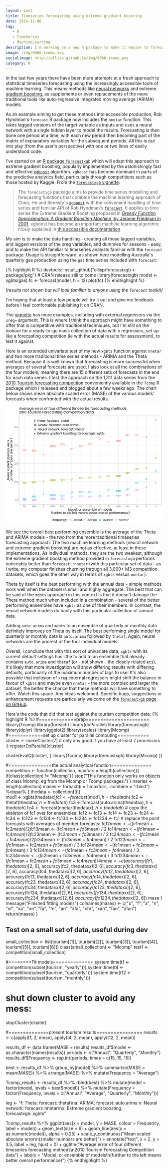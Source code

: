 ```yaml
---
layout: post
title: Timeseries forecasting using extreme gradient boosting
date: 2016-11-06
tag: 
   - R
   - TimeSeries
   - MachineLearning
description: I'm working on a new R package to make it easier to forecast timeseries with the xgboost machine learning algorithm.  So far in tests against large competition data collections (thousands of timeseries), it performs comparably to the nnetar neural network method, but not as well as more traditional timeseries methods like auto.arima and theta.
image: /img/0066-tcomp.svg
socialimage: http://ellisp.github.io/img/0066-tcomp.png
category: R
---
```


In the last few years there have been more attempts at a fresh approach to statistical timeseries forecasting using the increasingly accessible tools of machine learning.  This means methods like [neural networks](http://www.neural-forecasting-competition.com/index.htm) and extreme [gradient boosting](https://en.wikipedia.org/wiki/Gradient_boosting), as supplements or even replacements of the more traditional tools like auto-regressive integrated moving average (ARIMA) models.  

As an example aiming to get these methods into accessible production, Rob Hyndman's `forecast` R package now includes the `nnetar` function.  This takes lagged versions of the target variable as inputs and uses a neural network with a single hidden layer to model the results.  Forecasting is then done one period at a time, with each new period then becoming part of the matrix of explanatory variables for the subsequent periods.  All this is put into play (from the user's perspective) with one or two lines of easily understood code.

I've started on an [R package `forecastxgb`](https://github.com/ellisp/forecastxgb-r-package/) which will adapt this approach to extreme gradient boosting, popularly implemented by the astonishingly fast and effective [`xgboost`](https://CRAN.R-project.org/package=xgboost) algorithm.  `xgboost` has become dominant in parts of the predictive analytics field, particularly through competitions such as those hosted by Kaggle.  From the [`forecastxgb` vignette](https://github.com/ellisp/forecastxgb-r-package/blob/master/pkg/vignettes/xgbts.Rmd):

>  The `forecastxgb` package aims to provide time series modelling and forecasting functions that combine the machine learning approach of Chen, He and Benesty's [`xgboost`](https://CRAN.R-project.org/package=xgboost) with the convenient handling of time series and familiar API of Rob Hyndman's [`forecast`](http://github.com/robjhyndman/forecast).  It applies to time series the Extreme Gradient Boosting proposed in [*Greedy Function Approximation: A Gradient Boosting Machine*, by Jerome Friedman in 2001](http://www.jstor.org/stable/2699986). xgboost has become an important machine learning algorithm; nicely explained in [this accessible documentation](http://xgboost.readthedocs.io/en/latest/model.html).

My aim is to make the data handling - creating all those lagged variables, and lagged versions of the xreg variables, and dummies for seasons - easy, and to make the API familiar to timeseries analysts familiar with the `forecast` package.  Usage is straightforward, as shown here modelling Australia's quarterly gas production using the `gas` time series included with `forecast`:

{% highlight R %}
devtools::install_github("ellisp/forecastxgb-r-package/pkg") # CRAN release still to come
library(forecastxgb)
model <- xgbts(gas)
fc <- forecast(model, h = 12)
plot(fc)
{% endhighlight %}

*[results not shown but will look familiar to anyone using the `forecast` toolkit]*

I'm hoping that at least a few people will try it out and give me feedback before I feel comfortable publishing it on CRAN.

The [vignette](https://github.com/ellisp/forecastxgb-r-package/blob/master/pkg/vignettes/xgbts.Rmd) has more examples, including with external regressors via the `xreg=` argument.  This is where I think the approach might have something to offer that is competitive with traditional techniques, but I'm still on the lookout for a ready-to-go mass collection of data with x regressors, set up like a forecasting competition (ie with the actual results for assessment), to test it against.

Here is an extended univariate test of my new `xgbts` function against `nnetar` and two more traditional time series methods - ARIMA and the Theta method.  Because it is well known that forecasting is more successful when averages of several forecasts are used, I also look at all the combinations of the four models, meaning there are 15 different sets of forecasts in the end for each data series.  I test the approach on the 1,311 data series from the [2010 Tourism forecasting competition](/blog/2016/10/19/Tcomp) conveniently available in the `Tcomp` R package which I released and blogged about a few weeks ago.  The chart below shows mean absolute scaled error (MASE) of the various models' forecasts when confronted with the actual results.

![tcomp-results](/img/0066-tcomp.png)

We see the overall best performing ensemble is the average of the Theta and ARIMA models - the two from the more traditional timeseries forecasting approach.  The two machine learning methods (neural network and extreme gradient boosting) are not as effective, at least in these implementations.  As individual methods, they are the two weakest, although the extreme gradient boosting method provided in `forecastxgb` performs noticeably better than `forecast::nnetar` (with this particular set of data - as I write, my computer finishes churning through all 3,000+ M3 competition datasets, which goes the other way in terms of `xgbts` versus `nnetar`).  

Theta by itself is the best performing with the annual data - simple methods work well when the dataset is small and highly aggregate.  The best that can be said of the `xgbts` approach in this context is that it doesn't damage the Theta method much when included in a combination - several of the better performing ensembles have `xgbts` as one of their members.  In contrast, the neural network models do badly with this particular collection of annual data.

Adding `auto.arima` and `xgbts` to an ensemble of quarterly or monthly data definitely improves on Theta by itself.  The best performing single model for quarterly or monthly data is `auto.arima` followed by `thetaf`.  Again, neural networks are the poorest of the four individual models.

Overall, I conclude that with this sort of univariate data, `xgbts` with its current default settings has little to add to an ensemble that already contains `auto.arima` and `thetaf` (or - not shown - the closely related `ets`).  It's likely that more investigation will show differing results with differing defaults, particuarly of the maximum number of lags to use.  It's also possible that inclusion of `xreg` external regressors might shift the balance in favour of `xgbts` and maybe even `nnetar` - the more complex and larger the dataset, the better the chance that these methods will have something to offer.  Watch this space.  Any ideas welcomed.  Specific bugs, suggestions or enhancement requests are particularly welcome on the [`forecastxgb` page on GitHub](https://github.com/ellisp/forecastxgb-r-package/issues).

Here's the code that did that test against the tourism competition data:
{% highlight R %}
#=============prep======================
library(Tcomp)
library(foreach)
library(doParallel)
library(forecastxgb)
library(dplyr)
library(ggplot2)
library(scales)
library(Mcomp)
#============set up cluster for parallel computing===========
cluster <- makeCluster(7) # only any good if you have at least 7 processors :)
registerDoParallel(cluster)

clusterEvalQ(cluster, {
   library(Tcomp)
   library(forecastxgb)
   library(Mcomp)
})


#===============the actual analytical function==============
competition <- function(collection, maxfors = length(collection)){
   if(class(collection) != "Mcomp"){
      stop("This function only works on objects of class Mcomp, eg from the Mcomp or Tcomp packages.")
   }
   nseries <- length(collection)
   mases <- foreach(i = 1:maxfors, .combine = "rbind") %dopar% {
      thedata <- collection[[i]]  
      mod1 <- xgbts(thedata$x)
      fc1 <- forecast(mod1, h = thedata$h)
      fc2 <- thetaf(thedata$x, h = thedata$h)
      fc3 <- forecast(auto.arima(thedata$x), h = thedata$h)
      fc4 <- forecast(nnetar(thedata$x), h = thedata$h)
      # copy the skeleton of fc1 over for ensembles:
      fc12 <- fc13 <- fc14 <- fc23 <- fc24 <- fc34 <- fc123 <- fc124 <- fc134 <- fc234 <- fc1234 <- fc1
      # replace the point forecasts with averages of member forecasts:
      fc12$mean <- (fc1$mean + fc2$mean) / 2
      fc13$mean <- (fc1$mean + fc3$mean) / 2
      fc14$mean <- (fc1$mean + fc4$mean) / 2
      fc23$mean <- (fc2$mean + fc3$mean) / 2
      fc24$mean <- (fc2$mean + fc4$mean) / 2
      fc34$mean <- (fc3$mean + fc4$mean) / 2
      fc123$mean <- (fc1$mean + fc2$mean + fc3$mean) / 3
      fc124$mean <- (fc1$mean + fc2$mean + fc4$mean) / 3
      fc134$mean <- (fc1$mean + fc3$mean + fc4$mean) / 3
      fc234$mean <- (fc2$mean + fc3$mean + fc4$mean) / 3
      fc1234$mean <- (fc1$mean + fc2$mean + fc3$mean + fc4$mean) / 4
      mase <- c(accuracy(fc1, thedata$xx)[2, 6],
                accuracy(fc2, thedata$xx)[2, 6],
                accuracy(fc3, thedata$xx)[2, 6],
                accuracy(fc4, thedata$xx)[2, 6],
                accuracy(fc12, thedata$xx)[2, 6],
                accuracy(fc13, thedata$xx)[2, 6],
                accuracy(fc14, thedata$xx)[2, 6],
                accuracy(fc23, thedata$xx)[2, 6],
                accuracy(fc24, thedata$xx)[2, 6],
                accuracy(fc34, thedata$xx)[2, 6],
                accuracy(fc123, thedata$xx)[2, 6],
                accuracy(fc124, thedata$xx)[2, 6],
                accuracy(fc134, thedata$xx)[2, 6],
                accuracy(fc234, thedata$xx)[2, 6],
                accuracy(fc1234, thedata$xx)[2, 6])
      mase
   }
   message("Finished fitting models")
   colnames(mases) <- c("x", "f", "a", "n", "xf", "xa", "xn", "fa", "fn", "an",
                        "xfa", "xfn", "xan", "fan", "xfan")
   return(mases)
}



## Test on a small set of data, useful during dev
small_collection <- list(tourism[[1]], tourism[[2]], tourism[[3]], tourism[[4]], tourism[[5]], tourism[[6]])
class(small_collection) <- "Mcomp"
test1 <- competition(small_collection)


#========Fit models==============
system.time(t1  <- competition(subset(tourism, "yearly")))
system.time(t4 <- competition(subset(tourism, "quarterly")))
system.time(t12 <- competition(subset(tourism, "monthly")))

# shut down cluster to avoid any mess:
stopCluster(cluster)


#==============present tourism results================
results <- c(apply(t1, 2, mean),
             apply(t4, 2, mean),
             apply(t12, 2, mean))

results_df <- data.frame(MASE = results)
results_df$model <- as.character(names(results))
periods <- c("Annual", "Quarterly", "Monthly")
results_df$Frequency <- rep.int(periods, times = c(15, 15, 15))

best <- results_df %>%
   group_by(model) %>%
   summarise(MASE = mean(MASE)) %>%
   arrange(MASE) %>%
   mutate(Frequency = "Average")

Tcomp_results <- results_df %>%
   rbind(best) %>%
   mutate(model = factor(model, levels = best$model)) %>%
   mutate(Frequency = factor(Frequency, levels = c("Annual", "Average", "Quarterly", "Monthly")))

leg <- "f: Theta; forecast::thetaf\na: ARIMA; forecast::auto.arima
n: Neural network; forecast::nnetar\nx: Extreme gradient boosting; forecastxgb::xgbts"

Tcomp_results %>%
   ggplot(aes(x = model, y =  MASE, colour = Frequency, label = model)) +
   geom_text(size = 6) +
   geom_line(aes(x = as.numeric(model)), alpha = 0.25) +
   scale_y_continuous("Mean scaled absolute error\n(smaller numbers are better)") +
   annotate("text", x = 2, y = 3.5, label = leg, hjust = 0) +
   ggtitle("Average error of four different timeseries forecasting methods\n2010 Tourism Forecasting Competition data") +
   labs(x = "Model, or ensemble of models\n(further to the left means better overall performance)")
{% endhighlight %}
